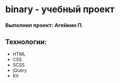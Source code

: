 # binary - учебный проект
### Выполнил проект: Агейкин П.

## Технологии:
- HTML
- CSS
- SCSS
- jQuery
- Kit


